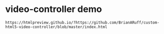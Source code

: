 # video-controller demo

    https://htmlpreview.github.io/?https://github.com/BrianARuff/custom-html5-video-controller/blob/master/index.html
